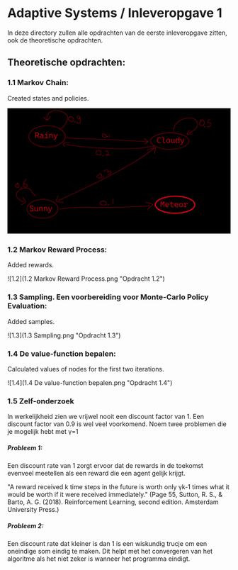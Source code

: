 # Adaptive Systems / Inleveropgave 1
In deze directory zullen alle opdrachten van de eerste inleveropgave zitten, ook de theoretische opdrachten.

## Theoretische opdrachten:
### 1.1 Markov Chain:
Created states and policies.

![1.1](https://github.com/Kwuffin/Adaptive-Systems/blob/main/Inleveropgave%201/1.1%20Markov%20Chain.png "Opdracht 1.1")

### 1.2 Markov Reward Process:
Added rewards.

![1.2](1.2 Markov Reward Process.png "Opdracht 1.2")

### 1.3 Sampling. Een voorbereiding voor Monte-Carlo Policy Evaluation:
Added samples.

![1.3](1.3 Sampling.png "Opdracht 1.3")

### 1.4 De value-function bepalen:
Calculated values of nodes for the first two iterations.

![1.4](1.4 De value-function bepalen.png "Opdracht 1.4")

### 1.5 Zelf-onderzoek
 In werkelijkheid zien we vrijwel nooit een discount factor van 1. Een discount factor van 0.9 is wel veel voorkomend. Noem twee problemen die je mogelijk hebt met γ=1

##### Probleem 1:
Een discount rate van 1 zorgt ervoor dat de rewards in de toekomst evenveel meetellen als een reward die een agent gelijk krijgt.


"A reward received k time steps in the future is worth only γk-1 times what it would be worth if it were
received immediately." 
(Page 55, Sutton, R. S., & Barto, A. G. (2018). Reinforcement Learning, second edition. Amsterdam University Press.)

##### Probleem 2:
Een discount rate dat kleiner is dan 1 is een wiskundig trucje om een oneindige som eindig te maken.
Dit helpt met het convergeren van het algoritme als het niet zeker is wanneer het programma eindigt.